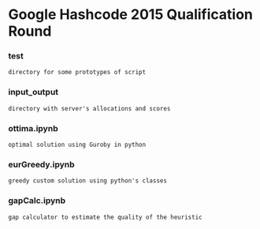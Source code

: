 # Google Hashcode 2015 Qualification Round

### test
    directory for some prototypes of script 
### input_output
    directory with server's allocations and scores
### ottima.ipynb
    optimal solution using Guroby in python
### eurGreedy.ipynb
    greedy custom solution using python's classes
### gapCalc.ipynb
    gap calculator to estimate the quality of the heuristic
